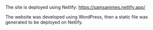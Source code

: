 The site is deployed using Netlify: https://samsanimes.netlify.app/

The website was developed using WordPress, then a static file was generated to be deployed on Netlify.
